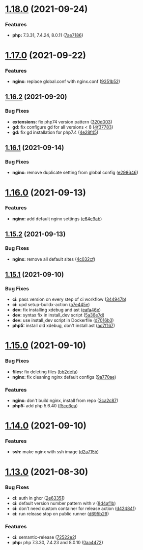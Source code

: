 # [1.18.0](https://github.com/sitkoru/php-docker/compare/v1.17.0...v1.18.0) (2021-09-24)


### Features

* **php:** 7.3.31, 7.4.24, 8.0.11 ([7ae7186](https://github.com/sitkoru/php-docker/commit/7ae7186372d212c2085ed4253de85d5e413aa187))

# [1.17.0](https://github.com/sitkoru/php-docker/compare/v1.16.2...v1.17.0) (2021-09-22)


### Features

* **nginx:** replace global.conf with nginx.conf ([9351b52](https://github.com/sitkoru/php-docker/commit/9351b52fa769630e5bbade942fc7c87dd784b71b))

## [1.16.2](https://github.com/sitkoru/php-docker/compare/v1.16.1...v1.16.2) (2021-09-20)


### Bug Fixes

* **extensions:** fix php74 version pattern ([320d003](https://github.com/sitkoru/php-docker/commit/320d0035088575c05b53c78555d8568d785e4a72))
* **gd:** fix configure gd for all versions < 8 ([4f37783](https://github.com/sitkoru/php-docker/commit/4f3778306fce75f7dfffc51f5b702cd9668ea6ec))
* **gd:** fix gd installation for php7.4 ([4e28f45](https://github.com/sitkoru/php-docker/commit/4e28f452e72e045b680bc8f53244ef26d5765f16))

## [1.16.1](https://github.com/sitkoru/php-docker/compare/v1.16.0...v1.16.1) (2021-09-14)


### Bug Fixes

* **nginx:** remove duplicate setting from global config ([e298646](https://github.com/sitkoru/php-docker/commit/e2986469ce7567d3c09d2ac842a87511cee70058))

# [1.16.0](https://github.com/sitkoru/php-docker/compare/v1.15.2...v1.16.0) (2021-09-13)


### Features

* **nginx:** add default nginx settings ([e64e9ab](https://github.com/sitkoru/php-docker/commit/e64e9ab295de31b21edc2e1be32ac4012b4e6d66))

## [1.15.2](https://github.com/sitkoru/php-docker/compare/v1.15.1...v1.15.2) (2021-09-13)


### Bug Fixes

* **nginx:** remove all default sites ([4c032cf](https://github.com/sitkoru/php-docker/commit/4c032cf4b1b270e4f9e0485c8300bd9cb6524b08))

## [1.15.1](https://github.com/sitkoru/php-docker/compare/v1.15.0...v1.15.1) (2021-09-10)


### Bug Fixes

* **ci:** pass version on every step of ci workflow ([344947b](https://github.com/sitkoru/php-docker/commit/344947b0f2e45d9ff027273c4cd3dc602314f3bf))
* **ci:** upd setup-buildx-action ([a7e445e](https://github.com/sitkoru/php-docker/commit/a7e445e19bab7067dfcc24a9c32ed5f577b033cb))
* **dev:** fix installing xdebug and ast ([eafa46e](https://github.com/sitkoru/php-docker/commit/eafa46ec0c6ebdd9a31adab31595d0694a8f1756))
* **dev:** syntax fix in install_dev script ([5a36e7d](https://github.com/sitkoru/php-docker/commit/5a36e7d5c3cc02ecb2b6097416e7a6175b6490dc))
* **dev:** use install_dev script in Dockerfile ([d7016b3](https://github.com/sitkoru/php-docker/commit/d7016b35c67d14e49690d6dde15b06cd9ea1ff89))
* **php5:** install old xdebug, don't install ast ([ad7f167](https://github.com/sitkoru/php-docker/commit/ad7f1671059f59453dd03d601313feab22b95ad4))

# [1.15.0](https://github.com/sitkoru/php-docker/compare/v1.14.0...v1.15.0) (2021-09-10)


### Bug Fixes

* **files:** fix deleting files ([bb2defa](https://github.com/sitkoru/php-docker/commit/bb2defa10f33a57f003c6b6c3f3dd79190139b31))
* **nginx:** fix cleaning nginx default configs ([9a770ae](https://github.com/sitkoru/php-docker/commit/9a770aee2485aa3ff512221f6f34529873ff80db))


### Features

* **nginx:** don't build nginx, install from repo ([3ca2c87](https://github.com/sitkoru/php-docker/commit/3ca2c8739878bf8d25ed2a603f9a24721919e8fe))
* **php5:** add php 5.6.40 ([f5cc6ea](https://github.com/sitkoru/php-docker/commit/f5cc6ea205e938c0eed89710b0d0b46c23769e7a))

# [1.14.0](https://github.com/sitkoru/php-docker/compare/v1.13.0...v1.14.0) (2021-09-10)


### Features

* **ssh:** make nginx with ssh image ([d2a715b](https://github.com/sitkoru/php-docker/commit/d2a715b8d4706c4d669adc78f55981db2993f862))

# [1.13.0](https://github.com/sitkoru/php-docker/compare/v1.12.0...v1.13.0) (2021-08-30)


### Bug Fixes

* **ci:** auth in ghcr ([2e63351](https://github.com/sitkoru/php-docker/commit/2e63351e804b72b8f58c08cf735decefb49eb6c4))
* **ci:** default version number pattern with v ([8d4af1b](https://github.com/sitkoru/php-docker/commit/8d4af1b1b757a9ad2e0f0150befa24a179ce1839))
* **ci:** don't need custom container for release action ([d424841](https://github.com/sitkoru/php-docker/commit/d42484172f54d24561203c092c3471b0dd7ffa99))
* **ci:** run release stop on public runner ([d695b29](https://github.com/sitkoru/php-docker/commit/d695b2941dfb6d737489b54ea3a64c5164c6f8b2))


### Features

* **ci:** semantic-release ([72522e2](https://github.com/sitkoru/php-docker/commit/72522e2acf67fbf9658b2a6bc17293c9131a5434))
* **php:** php 7.3.30, 7.4.23 and 8.0.10 ([0aa4472](https://github.com/sitkoru/php-docker/commit/0aa4472e35afea4f1bb7600135130f246369fafa))
